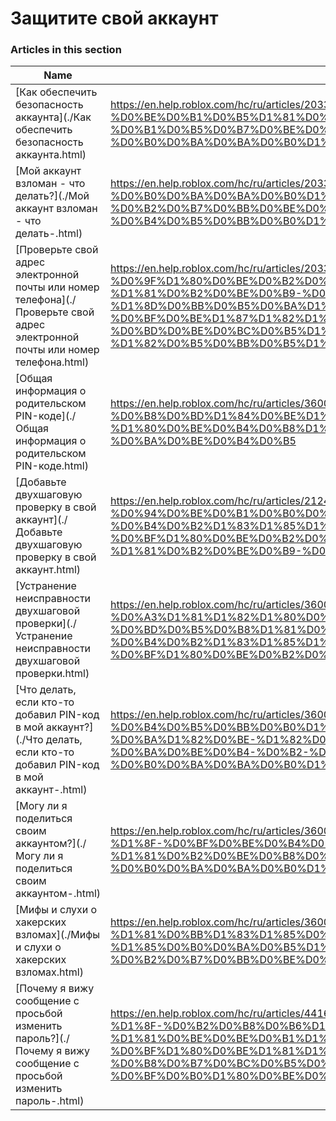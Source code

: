 # Защитите свой аккаунт  
### Articles in this section
Name|URL
-|-
[Как обеспечить безопасность аккаунта](./Как обеспечить безопасность аккаунта.html) |https://en.help.roblox.com/hc/ru/articles/203313380-%D0%9A%D0%B0%D0%BA-%D0%BE%D0%B1%D0%B5%D1%81%D0%BF%D0%B5%D1%87%D0%B8%D1%82%D1%8C-%D0%B1%D0%B5%D0%B7%D0%BE%D0%BF%D0%B0%D1%81%D0%BD%D0%BE%D1%81%D1%82%D1%8C-%D0%B0%D0%BA%D0%BA%D0%B0%D1%83%D0%BD%D1%82%D0%B0
[Мой аккаунт взломан - что делать?](./Мой аккаунт взломан - что делать-.html) |https://en.help.roblox.com/hc/ru/articles/203313390-%D0%9C%D0%BE%D0%B9-%D0%B0%D0%BA%D0%BA%D0%B0%D1%83%D0%BD%D1%82-%D0%B2%D0%B7%D0%BB%D0%BE%D0%BC%D0%B0%D0%BD-%D1%87%D1%82%D0%BE-%D0%B4%D0%B5%D0%BB%D0%B0%D1%82%D1%8C-
[Проверьте свой адрес электронной почты или номер телефона](./Проверьте свой адрес электронной почты или номер телефона.html) |https://en.help.roblox.com/hc/ru/articles/203313350-%D0%9F%D1%80%D0%BE%D0%B2%D0%B5%D1%80%D1%8C%D1%82%D0%B5-%D1%81%D0%B2%D0%BE%D0%B9-%D0%B0%D0%B4%D1%80%D0%B5%D1%81-%D1%8D%D0%BB%D0%B5%D0%BA%D1%82%D1%80%D0%BE%D0%BD%D0%BD%D0%BE%D0%B9-%D0%BF%D0%BE%D1%87%D1%82%D1%8B-%D0%B8%D0%BB%D0%B8-%D0%BD%D0%BE%D0%BC%D0%B5%D1%80-%D1%82%D0%B5%D0%BB%D0%B5%D1%84%D0%BE%D0%BD%D0%B0
[Общая информация о родительском PIN-коде](./Общая информация о родительском PIN-коде.html) |https://en.help.roblox.com/hc/ru/articles/360000239523-%D0%9E%D0%B1%D1%89%D0%B0%D1%8F-%D0%B8%D0%BD%D1%84%D0%BE%D1%80%D0%BC%D0%B0%D1%86%D0%B8%D1%8F-%D0%BE-%D1%80%D0%BE%D0%B4%D0%B8%D1%82%D0%B5%D0%BB%D1%8C%D1%81%D0%BA%D0%BE%D0%BC-PIN-%D0%BA%D0%BE%D0%B4%D0%B5
[Добавьте двухшаговую проверку в свой аккаунт](./Добавьте двухшаговую проверку в свой аккаунт.html) |https://en.help.roblox.com/hc/ru/articles/212459863-%D0%94%D0%BE%D0%B1%D0%B0%D0%B2%D1%8C%D1%82%D0%B5-%D0%B4%D0%B2%D1%83%D1%85%D1%88%D0%B0%D0%B3%D0%BE%D0%B2%D1%83%D1%8E-%D0%BF%D1%80%D0%BE%D0%B2%D0%B5%D1%80%D0%BA%D1%83-%D0%B2-%D1%81%D0%B2%D0%BE%D0%B9-%D0%B0%D0%BA%D0%BA%D0%B0%D1%83%D0%BD%D1%82
[Устранение неисправности двухшаговой проверки](./Устранение неисправности двухшаговой проверки.html) |https://en.help.roblox.com/hc/ru/articles/360000350706-%D0%A3%D1%81%D1%82%D1%80%D0%B0%D0%BD%D0%B5%D0%BD%D0%B8%D0%B5-%D0%BD%D0%B5%D0%B8%D1%81%D0%BF%D1%80%D0%B0%D0%B2%D0%BD%D0%BE%D1%81%D1%82%D0%B8-%D0%B4%D0%B2%D1%83%D1%85%D1%88%D0%B0%D0%B3%D0%BE%D0%B2%D0%BE%D0%B9-%D0%BF%D1%80%D0%BE%D0%B2%D0%B5%D1%80%D0%BA%D0%B8
[Что делать, если кто-то добавил PIN-код в мой аккаунт?](./Что делать, если кто-то добавил PIN-код в мой аккаунт-.html) |https://en.help.roblox.com/hc/ru/articles/360031316752-%D0%A7%D1%82%D0%BE-%D0%B4%D0%B5%D0%BB%D0%B0%D1%82%D1%8C-%D0%B5%D1%81%D0%BB%D0%B8-%D0%BA%D1%82%D0%BE-%D1%82%D0%BE-%D0%B4%D0%BE%D0%B1%D0%B0%D0%B2%D0%B8%D0%BB-PIN-%D0%BA%D0%BE%D0%B4-%D0%B2-%D0%BC%D0%BE%D0%B9-%D0%B0%D0%BA%D0%BA%D0%B0%D1%83%D0%BD%D1%82-
[Могу ли я поделиться своим аккаунтом?](./Могу ли я поделиться своим аккаунтом-.html) |https://en.help.roblox.com/hc/ru/articles/360000236103-%D0%9C%D0%BE%D0%B3%D1%83-%D0%BB%D0%B8-%D1%8F-%D0%BF%D0%BE%D0%B4%D0%B5%D0%BB%D0%B8%D1%82%D1%8C%D1%81%D1%8F-%D1%81%D0%B2%D0%BE%D0%B8%D0%BC-%D0%B0%D0%BA%D0%BA%D0%B0%D1%83%D0%BD%D1%82%D0%BE%D0%BC-
[Мифы и слухи о хакерских взломах](./Мифы и слухи о хакерских взломах.html) |https://en.help.roblox.com/hc/ru/articles/360000240346-%D0%9C%D0%B8%D1%84%D1%8B-%D0%B8-%D1%81%D0%BB%D1%83%D1%85%D0%B8-%D0%BE-%D1%85%D0%B0%D0%BA%D0%B5%D1%80%D1%81%D0%BA%D0%B8%D1%85-%D0%B2%D0%B7%D0%BB%D0%BE%D0%BC%D0%B0%D1%85
[Почему я вижу сообщение с просьбой изменить пароль?](./Почему я вижу сообщение с просьбой изменить пароль-.html) |https://en.help.roblox.com/hc/ru/articles/4416940180500-%D0%9F%D0%BE%D1%87%D0%B5%D0%BC%D1%83-%D1%8F-%D0%B2%D0%B8%D0%B6%D1%83-%D1%81%D0%BE%D0%BE%D0%B1%D1%89%D0%B5%D0%BD%D0%B8%D0%B5-%D1%81-%D0%BF%D1%80%D0%BE%D1%81%D1%8C%D0%B1%D0%BE%D0%B9-%D0%B8%D0%B7%D0%BC%D0%B5%D0%BD%D0%B8%D1%82%D1%8C-%D0%BF%D0%B0%D1%80%D0%BE%D0%BB%D1%8C-